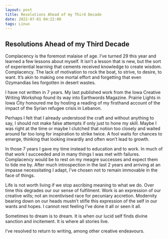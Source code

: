 ```yaml
---
layout: post
title: Resolutions Ahead of my Third Decade
date: 2022-07-01 04:22:00
tags: Linux
---
```

## Resolutions Ahead of my Third Decade

Complacency is the foremost malaise of age. I’ve turned 29 this year and learned a few lessons about myself. It isn’t a lesson that is new, but the sort of experiential learning that cements received knowledge to create wisdom. Complacency. The lack of motivation to rock the boat, to strive, to desire, to want. It’s akin to making one mortal effort and forgetting that even Ozymandias lies forgotten in desert wastes.

I have not written in 7 years. My last published work from the Iowa Creative Writing Workshop found its way into Earthwords Magazine. Prairie Lights in Iowa City honoured me by hosting a reading of my firsthand account of the impact of the Syrian refugee crisis in Lebanon.

Perhaps I felt that I already understood the craft and without anything to say, I should not make false attempts if only just to hone my skill. Maybe I was right at the time or maybe I clutched that notion too closely and waited around far too long for inspiration to strike twice. A fool waits for chances to emerge, thinking that looking inwardly and often won’t lead to growth.

In those 7 years I gave my time instead to education and to work. In much of that work I succeeded and in many things I was met with failures. Complacency would be to rest on my meagre successes and expect them to tide me by. After much introspection in the last 2 years and arriving at an impasse necessitating I adapt, I’ve chosen not to remain immovable in the face of things.

Life is not worth living if we stop ascribing meaning to what we do. Over time this degrades our our sense of fulfilment. Work is an expression of our creative wills; not an incentivised race for pecuniary accretion. Modernity bearing down on our heads mustn’t stifle this expression of the self in our wants and hopes. I cannot rest feeling I’ve done it all or seen it all.

Sometimes to dream is to dream. It is when our lucid self finds divine sanction and incitement. It is where all stories live.

I’ve resolved to return to writing, among other creative endeavours.

